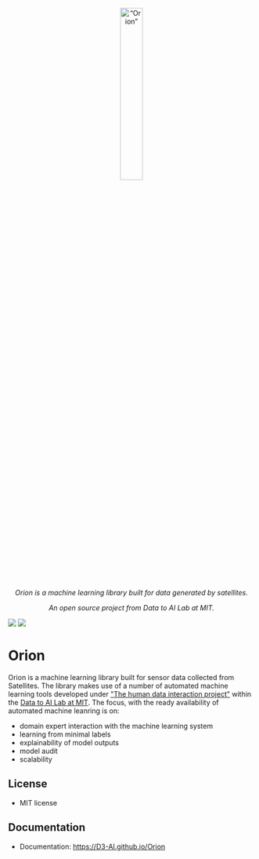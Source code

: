 
<p align="center"> 
<img width=30% src="https://dai.lids.mit.edu/wp-content/uploads/2018/08/orion.png" alt=“Orion” />
</p>

<p align="center"> 
<i>Orion is a machine learning library built for data generated by satellites.</I>
</p>

<p align="center"> 
<i>An open source project from Data to AI Lab at MIT.</I>
</p>


[![][pypi-img]][pypi-url] [![][travis-img]][travis-url]

# Orion
Orion is a machine learning library built for sensor data collected from Satellites. The library makes use of a number of automated machine learning tools developed under ["The human data interaction project"](https://github.com/HDI-Project)  within the [Data to AI Lab at MIT](https://dai.lids.mit.edu/). The focus, with the ready availability of automated machine leanring is on:

* domain expert interaction with the machine learning system 
* learning from minimal labels 
* explainability of model outputs 
* model audit 
* scalability

## License 
- MIT license

## Documentation 
- Documentation: https://D3-AI.github.io/Orion

[travis-img]: https://travis-ci.org/D3-AI/Orion.svg?branch=master
[travis-url]: https://travis-ci.org/D3-AI/Orion
[pypi-img]: https://img.shields.io/pypi/v/orion.svg
[pypi-url]: https://pypi.python.org/pypi/orion
